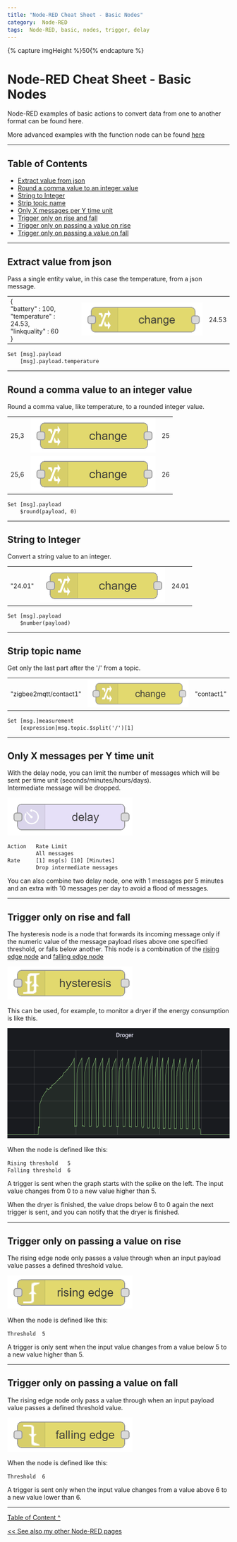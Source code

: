 ```yaml
---
title: "Node-RED Cheat Sheet - Basic Nodes"
category:  Node-RED
tags:  Node-RED, basic, nodes, trigger, delay
---
```

{% capture imgHeight %}50{% endcapture %}
# Node-RED Cheat Sheet - Basic Nodes

Node-RED examples of basic actions to convert data from one to another format can be found here.

More advanced examples with the function node can be found [here](node-red_cheatsheet-function_node)

---

## Table of Contents
<!-- TOC -->
* [Extract value from json](#extract-value-from-json)
* [Round a comma value to an integer value](#round-a-comma-value-to-an-integer-value)
* [String to Integer](#string-to-integer)
* [Strip topic name](#strip-topic-name)
* [Only X messages per Y time unit](#only-x-messages-per-y-time-unit)
* [Trigger only on rise and fall](#trigger-only-on-rise-and-fall-)
* [Trigger only on passing a value on rise](#trigger-only-on-passing-a-value-on-rise)
* [Trigger only on passing a value on fall](#trigger-only-on-passing-a-value-on-fall)
<!-- TOC -->

---

## Extract value from json
Pass a single entity value, in this case the temperature, from a json message.
<div class="nodered">

|                                                                              |                                                                   |        |
|:-----------------------------------------------------------------------------|-------------------------------------------------------------------|-------:|
| {<br>"battery" : 100, <br>"temperature" : 24.53,<br>"linkquality" : 60<br>}  | <img src="images/nodes/node_change.png" height="{{imgHeight}}px"> |  24.53 |

</div>

```
Set [msg].payload
    [msg].payload.temperature
```
---
## Round a comma value to an integer value
Round a comma value, like temperature, to a rounded integer value.

<div class="nodered">

|      |                                                                   |     |
|:-----|-------------------------------------------------------------------|----:|
| 25,3 | <img src="images/nodes/node_change.png" height="{{imgHeight}}px"> |  25 |
| 25,6 | <img src="images/nodes/node_change.png" height="{{imgHeight}}px"> |  26 |

</div>

```
Set [msg].payload
    $round(payload, 0)
```
---
## String to Integer
Convert a string value to an integer.
<div class="nodered">

|         |                                                                   |       |
|:--------|-------------------------------------------------------------------|------:|
| "24.01" | <img src="images/nodes/node_change.png" height="{{imgHeight}}px"> | 24.01 |
</div>

```
Set [msg].payload
    $number(payload)
```
---
## Strip topic name
Get only the last part after the '/' from a topic.
<div class="nodered">

|                        |                                                                   |            |
|:-----------------------|-------------------------------------------------------------------|-----------:|
| "zigbee2mqtt/contact1" | <img src="images/nodes/node_change.png" height="{{imgHeight}}px"> | "contact1" |
</div>

```
Set [msg.]measurement
    [expression]msg.topic.$split('/')[1]
```

---
## Only X messages per Y time unit

With the delay node, you can limit the number of messages which will be sent per time unit (seconds/minutes/hours/days). \
Intermediate message will be dropped.

<img src="images/nodes/node_delay.png" height="{{imgHeight}}px">

```
Action   Rate Limit 
         All messages  
Rate     [1] msg(s) [10] [Minutes]
         Drop intermediate messages
```

You can also combine two delay node, one with 1 messages per 5 minutes and an extra with 10 messages per day to avoid a flood of messages.

---
## Trigger only on rise and fall 

The hysteresis node is a node that forwards its incoming message only if the numeric value of the message payload rises above one specified threshold, or falls below another.
This node is a combination of the [rising edge node](#trigger-only-on-passing-a-value-on-rise) and [falling edge node](#trigger-only-on-passing-a-value-on-fall)

<img src="images/nodes/node_hysteresis.png" height="{{imgHeight}}px">

This can be used, for example, to monitor a dryer if the energy consumption is like this.

<img src="images/grafana_dryer.png" height="250px">

When the node is defined like this:
```
Rising threshold   5
Falling threshold  6
```
A trigger is sent when the graph starts with the spike on the left. The input value changes from 0 to a new value higher than 5. 

When the dryer is finished, the value drops below 6 to 0 again the next trigger is sent, and you can notify that the dryer is finished.

---
## Trigger only on passing a value on rise

The rising edge node only passes a value through when an input payload value passes a defined threshold value.

<img src="images/nodes/node_rising_edge.png" height="{{imgHeight}}px">

When the node is defined like this:
```
Threshold  5
```
A trigger is only sent when the input value changes from a value below 5 to a new value higher than 5. 

---
## Trigger only on passing a value on fall

The rising edge node only pass a value through when an input payload value passes a defined threshold value.

<img src="images/nodes/node_falling_edge.png" height="{{imgHeight}}px">

When the node is defined like this:
```
Threshold  6
```
A trigger is sent only when the input value changes from a value above 6 to a new value lower than 6. 

---
[Table of Content ^](#table-of-contents)

[<< See also my other Node-RED pages](index)
